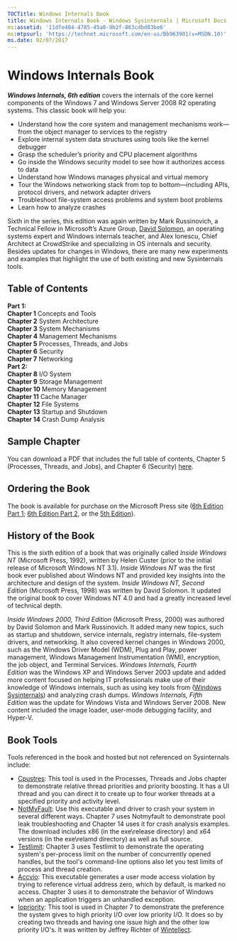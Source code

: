 ```yaml
--- 
TOCTitle: Windows Internals Book
title: Windows Internals Book - Windows Sysinternals | Microsoft Docs
ms:assetid: '11dfe484-4785-45a8-9b2f-863cdbd83be6'
ms:mtpsurl: 'https://technet.microsoft.com/en-us/Bb963901(v=MSDN.10)'
ms.date: 02/07/2017
---
```


Windows Internals Book
======================

***Windows Internals, 6th edition*** covers the internals of the core
kernel components of the Windows 7 and Windows Server 2008 R2 operating
systems. This classic book will help you:
-   Understand how the core system and management mechanisms work—from
    the object manager to services to the registry
-   Explore internal system data structures using tools like the kernel
    debugger
-   Grasp the scheduler’s priority and CPU placement algorithms
-   Go inside the Windows security model to see how it authorizes access
    to data
-   Understand how Windows manages physical and virtual memory
-   Tour the Windows networking stack from top to bottom—including APIs,
    protocol drivers, and network adapter drivers
-   Troubleshoot file-system access problems and system boot problems
-   Learn how to analyze crashes

Sixth in the series, this edition was again written by Mark Russinovich,
a Technical Fellow in Microsoft’s Azure Group, [David
Solomon](http://www.solsem.com/), an operating systems expert and
Windows internals teacher, and Alex Ionescu, Chief Architect at
CrowdStrike and specializing in OS internals and security. Besides
updates for changes in Windows, there are many new experiments and
examples that highlight the use of both existing and new Sysinternals
tools.

## Table of Contents

**Part 1:**  
**Chapter 1** Concepts and Tools   
**Chapter 2** System Architecture   
**Chapter 3** System Mechanisms   
**Chapter 4** Management Mechanisms   
**Chapter 5** Processes, Threads, and Jobs   
**Chapter 6** Security   
**Chapter 7** Networking  
**Part 2:**  
**Chapter 8**  I/O System  
**Chapter 9**  Storage Management  
**Chapter 10** Memory Management  
**Chapter 11** Cache Manager  
**Chapter 12** File Systems  
**Chapter 13** Startup and Shutdown  
**Chapter 14** Crash Dump Analysis

## Sample Chapter

You can download a PDF that includes the full table of contents, Chapter 5 (Processes, Threads, and Jobs), and Chapter 6 (Security)
[here](https://download.microsoft.com/download/1/4/0/14045a9e-c978-47d1-954b-92b9fd877995/97807356648739_samplechapters.pdf).

## Ordering the Book

The book is available for purchase on the Microsoft Press site ([6th Edition Part 1](https://www.microsoftpressstore.com/store/windows-internals-part-1-9780735648739);
[6th Edition Part 2](https://www.microsoftpressstore.com/store/windows-internals-part-2-9780735665873),
or the [5th Edition](https://www.microsoftpressstore.com/store/windows-internals-9780735630277)).

## History of the Book 

This is the sixth edition of a book that was originally called *Inside
Windows NT* (Microsoft Press, 1992), written by Helen Custer (prior to
the initial release of Microsoft Windows NT 3.1). *Inside Windows
NT* was the first book ever published about Windows NT and provided key
insights into the architecture and design of the system. *Inside Windows
NT, Second Edition* (Microsoft Press, 1998) was written by David
Solomon. It updated the original book to cover Windows NT 4.0 and had a
greatly increased level of technical depth.

*Inside Windows 2000, Third Edition* (Microsoft Press, 2000) was
authored by David Solomon and Mark Russinovich. It added many new
topics, such as startup and shutdown, service internals, registry
internals, file-system drivers, and networking. It also covered kernel
changes in Windows 2000, such as the Windows Driver Model (WDM), Plug
and Play, power management, Windows Management Instrumentation (WMI),
encryption, the job object, and Terminal Services. *Windows Internals,
Fourth Edition* was the Windows XP and Windows Server 2003 update and
added more content focused on helping IT professionals make use of their
knowledge of Windows internals, such as using key tools from ([Windows
Sysinternals](~/index.md))
and analyzing crash dumps. *Windows Internals, Fifth Edition* was the
update for Windows Vista and Windows Server 2008. New content included
the image loader, user-mode debugging facility, and Hyper-V.

## Book Tools

Tools referenced in the book and hosted but not referenced on
Sysinternals include:

-   [Cpustres](https://download.sysinternals.com/files/CPUSTRES.zip):
    This tool is used in the Processes, Threads and Jobs chapter to
    demonstrate relative thread priorities and priority boosting. It has
    a UI thread and you can direct it to create up to four worker
    threads at a specified priority and activity level.
-   [NotMyFault](https://download.sysinternals.com/files/NotMyFault.zip):
    Use this executable and driver to crash your system in several
    different ways. Chapter 7 uses Notmyfault to demonstrate pool leak
    troubleshooting and Chapter 14 uses it for crash analysis examples.
    The download includes x86 (in the exe\\release directory) and x64
    versions (in the exe\\relamd directory) as well as full source.
-   [Testlimit](https://download.sysinternals.com/files/TestLimit.zip):
    Chapter 3 uses Testlimit to demonstrate the operating system's
    per-process limit on the number of concurrently opened handles, but
    the tool's command-line options also let you test limits of process
    and thread creation.
-   [Accvio](https://download.sysinternals.com/files/AccVio.zip): This
    executable generates a user mode access violation by trying to
    reference virtual address zero, which by default, is marked no
    access. Chapter 3 uses it to demonstrate the behavior of Windows
    when an application triggers an unhandled exception.
-   [Iopriority](https://download.sysinternals.com/files/iopriority.zip):
    This tool is used in Chapter 7 to demonstrate the preference the
    system gives to high priority I/O over low priority I/O. It does so
    by creating two threads and having one issue high and the other low
    priority I/O's. It was written by Jeffrey Richter
    of [Wintellect](http://wintellect.com/).